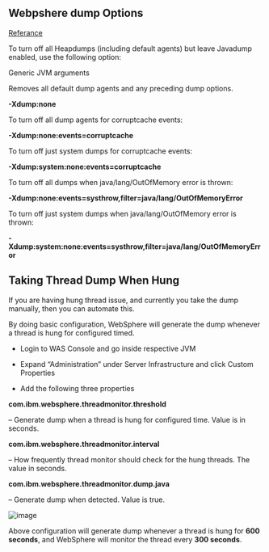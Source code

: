 ## Webpshere dump Options

[Referance](https://www.ibm.com/support/knowledgecenter/en/SSYKE2_8.0.0/com.ibm.java.aix.80.doc/diag/tools/dumpagents_removing.html)

To turn off all Heapdumps (including default agents) but leave Javadump enabled, use the following option:

Generic JVM arguments

Removes all default dump agents and any preceding dump options.

**-Xdump:none**

To turn off all dump agents for corruptcache events:

**-Xdump:none:events=corruptcache**

To turn off just system dumps for corruptcache events:

**-Xdump:system:none:events=corruptcache**

To turn off all dumps when java/lang/OutOfMemory error is thrown:

**-Xdump:none:events=systhrow,filter=java/lang/OutOfMemoryError**

To turn off just system dumps when java/lang/OutOfMemory error is thrown:

**-Xdump:system:none:events=systhrow,filter=java/lang/OutOfMemoryError**


## Taking Thread Dump When Hung

If you are having hung thread issue, and currently you take the dump manually, then you can automate this.

By doing basic configuration, WebSphere will generate the dump whenever a thread is hung for configured timed.

 - Login to WAS Console and go inside respective JVM
 
 - Expand “Administration” under Server Infrastructure and click Custom    Properties
 
 - Add the following three properties

**com.ibm.websphere.threadmonitor.threshold** 

– Generate dump when a thread is hung for configured time. Value is in seconds.

**com.ibm.websphere.threadmonitor.interval** 

– How frequently thread monitor should check for the hung threads. The value in seconds.

**com.ibm.websphere.threadmonitor.dump.java** 

– Generate dump when detected. Value is true.

![image](https://user-images.githubusercontent.com/3519706/80277520-1de85c00-86f8-11ea-8831-e46622ef849b.png)


Above configuration will generate dump whenever a thread is hung for **600 seconds**, and WebSphere will monitor the thread every **300 seconds**.
